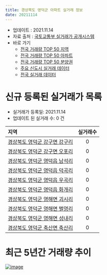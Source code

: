 ```yaml
---
title: 경상북도 영덕군 아파트 실거래 정보
date: 20211114
---
```


* 업데이트 : 2021.11.14
* 자료 출처 : [국토교통부 실거래가 공개시스템](http://rt.molit.go.kr)
* 바로 가기
    * [전국 거래량 TOP 50 지역](https://apt-info.github.io/apt-trade-info/tr)
    * [전국 거래량 TOP 50 아파트](https://apt-info.github.io/apt-trade-info/ta)
    * [전국 거래량 TOP 50 분양권](https://apt-info.github.io/apt-trade-info/tb)
    * [주요 신도시 실거래 데이터](https://apt-info.github.io/apt-trade-info/newtown)
    * [전국 실거래 데이터](https://apt-info.github.io/apt-trade-info/all)



<script async src="https://pagead2.googlesyndication.com/pagead/js/adsbygoogle.js"></script>
<!-- 기본광고 -->
<ins class="adsbygoogle"
     style="display:block"
     data-ad-client="ca-pub-1142216861245946"
     data-ad-slot="4805727019"
     data-ad-format="auto"
     data-full-width-responsive="true"></ins>
<script>
     (adsbygoogle = window.adsbygoogle || []).push({});
</script>


# 신규 등록된 실거래가 목록

* 실거래가 등록일: 2021.11.14
* 업데이트 된 실거래 수: 0 건


|지역|실거래수|
|:---|:---:|
|[경상북도 영덕군 강구면 강구리](https://apt-info.github.io/apt-trade-info/r3356)|0|
|[경상북도 영덕군 강구면 오포리](https://apt-info.github.io/apt-trade-info/r2426)|0|
|[경상북도 영덕군 영덕읍 남석리](https://apt-info.github.io/apt-trade-info/r2952)|0|
|[경상북도 영덕군 영덕읍 덕곡리](https://apt-info.github.io/apt-trade-info/r3103)|0|
|[경상북도 영덕군 영덕읍 우곡리](https://apt-info.github.io/apt-trade-info/r2425)|0|
|[경상북도 영덕군 영덕읍 화개리](https://apt-info.github.io/apt-trade-info/r2951)|0|
|[경상북도 영덕군 영해면 괴시리](https://apt-info.github.io/apt-trade-info/r2429)|0|
|[경상북도 영덕군 영해면 벌영리](https://apt-info.github.io/apt-trade-info/r2428)|0|
|[경상북도 영덕군 영해면 성내리](https://apt-info.github.io/apt-trade-info/r2427)|0|
|[경상북도 영덕군 축산면 축산리](https://apt-info.github.io/apt-trade-info/r3312)|0|



<script async src="https://pagead2.googlesyndication.com/pagead/js/adsbygoogle.js"></script>
<!-- 기본광고 -->
<ins class="adsbygoogle"
     style="display:block"
     data-ad-client="ca-pub-1142216861245946"
     data-ad-slot="4805727019"
     data-ad-format="auto"
     data-full-width-responsive="true"></ins>
<script>
     (adsbygoogle = window.adsbygoogle || []).push({});
</script>


# 최근 5년간 거래량 추이


<div style="width:100%;">
    <canvas id="deal_progress" height="200"></canvas>
</div>

<script>
new Chart(document.getElementById("deal_progress"), {
    type: 'line',
    data: {
        labels: ['16.01','16.02','16.03','16.04','16.05','16.06','16.07','16.08','16.09','16.10','16.11','16.12','17.01','17.02','17.03','17.04','17.05','17.06','17.07','17.08','17.09','17.10','17.11','17.12','18.01','18.02','18.03','18.04','18.05','18.06','18.07','18.08','18.09','18.10','18.11','18.12','19.01','19.02','19.03','19.04','19.05','19.06','19.07','19.08','19.09','19.10','19.11','19.12','20.01','20.02','20.03','20.04','20.05','20.06','20.07','20.08','20.09','20.10','20.11','20.12','21.01','21.02','21.03','21.04','21.05','21.06','21.07','21.08','21.09','21.10','21.11'],
        datasets: [{
            label: '매매/분양권',
            data: [12,42,16,16,12,11,5,8,9,7,12,9,11,6,14,8,9,3,11,13,24,14,11,41,18,15,18,10,7,10,4,3,4,13,10,6,4,4,11,8,11,1,6,7,3,5,8,9,9,6,11,6,12,4,6,7,10,4,10,9,6,16,11,7,9,7,9,9,9,6,3],
            borderColor: "rgba(66, 133, 243, 1)",
            backgroundColor: "rgba(66, 133, 243, 0.05)",
            borderWidth: 1,
            pointRadius: 0,
            fill: false,
            lineTension: 0
        },{
            label: '전/월세',
            data: [3,7,1,4,3,5,2,1,2,2,0,1,2,1,6,2,0,2,0,2,4,1,2,2,5,1,2,0,1,1,6,3,4,1,2,3,1,1,3,1,4,1,3,4,0,2,0,2,0,3,2,2,4,0,3,2,3,1,1,2,0,1,2,3,0,0,6,1,2,1,0],
            borderColor: "rgba(255, 90, 0, 1)",
            backgroundColor: "rgba(255, 90, 0, 0.05)",
            borderWidth: 1,
            pointRadius: 0,
            fill: false,
            lineTension: 0
        },{
            label: '합계',
            data: [15,49,17,20,15,16,7,9,11,9,12,10,13,7,20,10,9,5,11,15,28,15,13,43,23,16,20,10,8,11,10,6,8,14,12,9,5,5,14,9,15,2,9,11,3,7,8,11,9,9,13,8,16,4,9,9,13,5,11,11,6,17,13,10,9,7,15,10,11,7,3],
            borderColor: "rgba(0, 0, 0, 1)",
            backgroundColor: "rgba(0, 0, 0, 0.03)",
            borderWidth: 0.1,
            pointRadius: 0,
            fill: true,
            lineTension: 0
        }
        ]
    },
    options: {
        responsive: true,
        title: {
            display: false
        },
        tooltips: {
            mode: 'index',
            intersect: false
        },
        hover: {
            mode: 'nearest',
            intersect: true
        },
        scales: {
            xAxes: [{
                display: true,
                scaleLabel: {
                    display: true,
                    labelString: '년/월'
                }
            }],
            yAxes: [{
                display: true,
                ticks: {
                    suggestedMin: 0,
                },
                scaleLabel: {
                    display: true,
                    labelString: '실거래 수'
                }
            }]
        }
    }
});

</script>


[![image](https://apt-info.github.io/images/2020-01-03-apt-trade-info/1024x500.png)](https://play.google.com/store/apps/details?id=com.aptinfo.apttradeinfo)

